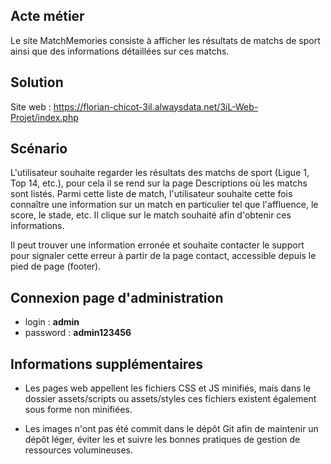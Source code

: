 ## Acte métier
Le site MatchMemories consiste à afficher les résultats de matchs de sport ainsi que des informations détaillées sur ces matchs.

## Solution
Site web : https://florian-chicot-3il.alwaysdata.net/3iL-Web-Projet/index.php

## Scénario

L'utilisateur souhaite regarder les résultats des matchs de sport (Ligue 1, Top 14, etc.), pour cela il se rend sur la page Descriptions où les matchs sont listés. Parmi cette liste de match, l'utilisateur souhaite cette fois connaître une information sur un match en particulier tel que l'affluence, le score, le stade, etc. Il clique sur le match souhaité afin d'obtenir ces informations.

Il peut trouver une information erronée et souhaite contacter le support pour signaler cette erreur à partir de la page contact, accessible depuis le pied de page (footer).

## Connexion page d'administration

* login : **admin**
* password : **admin123456**

## Informations supplémentaires

* Les pages web appellent les fichiers CSS et JS minifiés, mais dans le dossier assets/scripts ou assets/styles ces fichiers existent également sous forme non minifiées.

* Les images n'ont pas été commit dans le dépôt Git afin de maintenir un dépôt léger, éviter les et suivre les bonnes pratiques de gestion de ressources volumineuses.